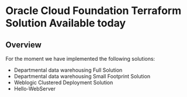 # Oracle Cloud Foundation Terraform Solution Available today


## <a name="Solutions"></a>Overview
For the moment we have implemented the following solutions:
- Departmental data warehousing Full Solution
- Departmental data warehousing Small Footprint Solution
- Weblogic Clustered Deployment Solution
- Hello-WebServer


